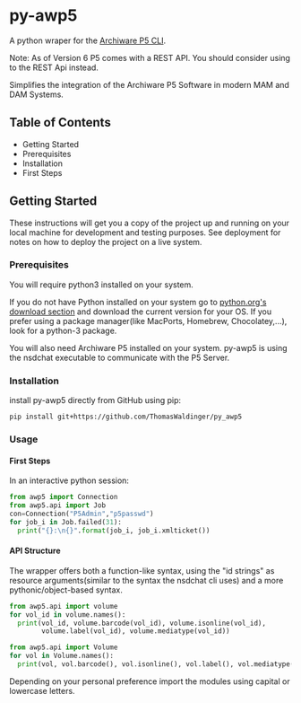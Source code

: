 # py-awp5

A python wraper for the [Archiware P5 CLI](https://support.archiware.com/show/access-the-p5-command-line-interface-cli).

Note: As of Version 6 P5 comes with a REST API. You should consider using to the REST Api instead.

Simplifies the integration of the Archiware P5 Software in modern MAM and DAM Systems.


## Table of Contents
- Getting Started
 - Prerequisites
 - Installation
 - First Steps

## Getting Started
These instructions will get you a copy of the project up and running on your local machine for development and testing purposes. See deployment for notes on how to deploy the project on a live system.

### Prerequisites

You will require python3 installed on your system.

If you do not have Python installed on your system go to [python.org's download section](https://www.python.org/downloads/) and download the current version for your OS. If you prefer using a package manager(like MacPorts, Homebrew, Chocolatey,...), look for a python-3 package. 

You will also need Archiware P5 installed on your system. py-awp5 is using the nsdchat executable to communicate with the P5 Server.

### Installation

install py-awp5 directly from GitHub using pip:
```
pip install git+https://github.com/ThomasWaldinger/py_awp5
```

### Usage

#### First Steps
In an interactive python session:
```python
from awp5 import Connection
from awp5.api import Job
con=Connection("P5Admin","p5passwd")
for job_i in Job.failed(31):
  print("{}:\n{}".format(job_i, job_i.xmlticket())
```

#### API Structure
The wrapper offers both a function-like syntax, using the "id strings" as
resource arguments(similar to the syntax the nsdchat cli uses) and a more
pythonic/object-based syntax.


```python
from awp5.api import volume
for vol_id in volume.names():
  print(vol_id, volume.barcode(vol_id), volume.isonline(vol_id),
        volume.label(vol_id), volume.mediatype(vol_id))

from awp5.api import Volume
for vol in Volume.names():
  print(vol, vol.barcode(), vol.isonline(), vol.label(), vol.mediatype())
```

Depending on your personal preference import the modules using capital or
lowercase letters.
